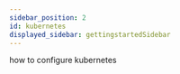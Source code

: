```yaml
---
sidebar_position: 2
id: kubernetes
displayed_sidebar: gettingstartedSidebar
---
```


how to configure kubernetes